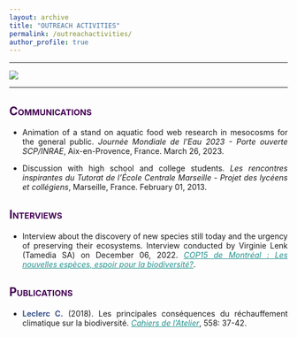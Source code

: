 ```yaml
---
layout: archive
title: "OUTREACH ACTIVITIES"
permalink: /outreachactivities/
author_profile: true
---
```

<style> body {text-align: justify} </style> <!-- Justify text. -->

------

<img src="/images/outreach_band.png"
    class="center">

------

## <span style="font-variant:small-caps;"><span style="color:#440154">**Communications**</span></span>

* Animation of a stand on aquatic food web research in mesocosms for the general public. *Journée Mondiale de l'Eau 2023 - Porte ouverte SCP/INRAE*, Aix-en-Provence, France. March 26, 2023.

* Discussion with high school and college students. *Les rencontres inspirantes du Tutorat de l’École Centrale Marseille - Projet des lycéens et collégiens*, Marseille, France. February 01, 2013.


## <span style="font-variant:small-caps;"><span style="color:#440154">**Interviews**</span></span>

* Interview about the discovery of new species still today and the urgency of preserving their ecosystems. Interview conducted by Virginie Lenk (Tamedia SA) on December 06, 2022. <a href="https://www.24heures.ch/les-nouvelles-especes-espoir-pour-la-biodiversite-301070641391" target="_blank" style="color:#21908C;">*COP15 de Montréal : Les nouvelles espèces, espoir pour la biodiversité?*</a>.


## <span style="font-variant:small-caps;"><span style="color:#440154">**Publications**</span></span>

* <span style="color:#3B528B">**Leclerc C.**</span> (2018). Les principales conséquences du réchauffement climatique sur la biodiversité. <a href="https://editionsatelier.com/boutique/les-cahiers-de-l-atelier/133-pour-une-aconomie-au-service-de-la-planete-.html" target="_blank" style="color:#21908C;">*Cahiers de l’Atelier*</a>, 558: 37-42.